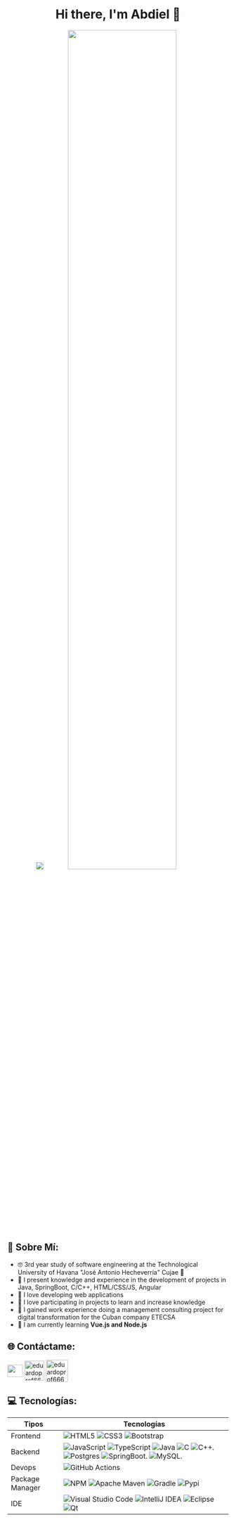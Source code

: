 <div align="center">
<h1>Hi there, I'm Abdiel 👋</h1>
  <a href="https://git.io/typing-svg"><img src="https://readme-typing-svg.demolab.com/?font=Roboto&weight=900&duration=2500&pause=1000&color=e21b1b&center=true&vCenter=true&width=500&lines=Software+Engeneer+student%F0%9F%94%A5" /></a>

  
<img width="70%" src="https://th.bing.com/th/id/R.ad16e4050037eccb21259c0d8a62639f?rik=Np5AA66TlSBoxg&pid=ImgRaw&r=0">
</div>

## 👾 Sobre Mí:
- 🤓 3rd year study of software engineering at the Technological University of Havana "José Antonio Hecheverría" Cujae 💚
- 💬 I present knowledge and experience in the development of projects in Java, SpringBoot, C/C++, HTML/CSS/JS, Angular
- 🔭 I love developing web applications
- 🤝 I love participating in projects to learn and increase knowledge
- 💼 I gained work experience doing a management consulting project for digital transformation for the Cuban company ETECSA
- 🌱 I am currently learning **Vue.js and Node.js**

## 🌐 Contáctame:
<a href="mailto:abdielrl0330@gmail.com" target="blank"><img align="center" src="https://mailmeteor.com/logos/assets/PNG/Gmail_Logo_512px.png" height="28" width="35" /></a>
<a href="https://t.me/GodKiller_Gray030730" target="blank"><img align="center" src="https://logodownload.org/wp-content/uploads/2017/11/telegram-logo-0-2.png" alt="eduardoprof666" height="45" width="45" /></a>
<a href="https://www.linkedin.com/in/abdiel-rodr%C3%ADguez-lara/" target="blank"><img align="center" src="https://static.vecteezy.com/system/resources/previews/018/930/587/original/linkedin-logo-linkedin-icon-transparent-free-png.png" alt="eduardoprof666" height="50" width="50" /></a>

## 💻 Tecnologías:
| Tipos | Tecnologías |
| ------ | ---------- |
| Frontend | ![HTML5](https://img.shields.io/badge/html5-%23E34F26.svg?style=for-the-badge&logo=html5&logoColor=white) ![CSS3](https://img.shields.io/badge/css3-%231572B6.svg?style=for-the-badge&logo=css3&logoColor=white)  ![Bootstrap](https://img.shields.io/badge/bootstrap-%238511FA.svg?style=for-the-badge&logo=bootstrap&logoColor=white)  |
| Backend | ![JavaScript](https://img.shields.io/badge/javascript-%23323330.svg?style=for-the-badge&logo=javascript&logoColor=%23F7DF1E) ![TypeScript](https://img.shields.io/badge/typescript-%23007ACC.svg?style=for-the-badge&logo=typescript&logoColor=white)  ![Java](https://img.shields.io/badge/java-%23ED8B00.svg?style=for-the-badge&logo=openjdk&logoColor=white) ![C](https://img.shields.io/badge/c-%2300599C.svg?style=for-the-badge&logo=c&logoColor=white) ![C++](https://img.shields.io/badge/C%2B%2B-blue?logo=cplusplus).  ![Postgres](https://img.shields.io/badge/postgres-%23316192.svg?style=for-the-badge&logo=postgresql&logoColor=white) ![SpringBoot](https://img.shields.io/badge/C%2B%2B-gray?logo=springboot). ![MySQL](https://img.shields.io/badge/MySQL-gray?logo=mysql&logoColor=white&logoSize=auto).|
| Devops | ![GitHub Actions](https://img.shields.io/badge/github%20actions-%232671E5.svg?style=for-the-badge&logo=githubactions&logoColor=white)|
| Package Manager | ![NPM](https://img.shields.io/badge/NPM-%23CB3837.svg?style=for-the-badge&logo=npm&logoColor=white)  ![Apache Maven](https://img.shields.io/badge/Apache%20Maven-C71A36?style=for-the-badge&logo=Apache%20Maven&logoColor=white) ![Gradle](https://img.shields.io/badge/Gradle-02303A.svg?style=for-the-badge&logo=Gradle&logoColor=white) ![Pypi](https://img.shields.io/badge/pypi-3775A9?style=for-the-badge&logo=pypi&logoColor=white)|
| IDE | ![Visual Studio Code](https://img.shields.io/badge/Visual%20Studio%20Code-0078d7.svg?style=for-the-badge&logo=visual-studio-code&logoColor=white) ![IntelliJ IDEA](https://img.shields.io/badge/IntelliJIDEA-000000.svg?style=for-the-badge&logo=intellij-idea&logoColor=white&labelColor=red) ![Eclipse](https://img.shields.io/badge/Eclipse-FE7A16.svg?style=for-the-badge&logo=Eclipse&logoColor=white) ![Qt](https://img.shields.io/badge/Qt-%23217346.svg?style=for-the-badge&logo=Qt&logoColor=white)|

